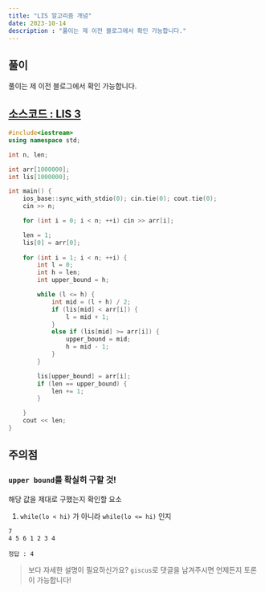 ```yaml
---
title: "LIS 알고리즘 개념"
date: 2023-10-14
description : "풀이는 제 이전 블로그에서 확인 가능합니다."
---
```

## 풀이

풀이는 제 이전 블로그에서 확인 가능합니다.

## [소스코드 : LIS 3](https://boj.kr/12783)

```cpp
#include<iostream>
using namespace std;

int n, len;

int arr[1000000];
int lis[1000000];

int main() {
	ios_base::sync_with_stdio(0); cin.tie(0); cout.tie(0);
	cin >> n;

	for (int i = 0; i < n; ++i) cin >> arr[i];

	len = 1;
	lis[0] = arr[0];
	
	for (int i = 1; i < n; ++i) {
		int l = 0;
		int h = len;
		int upper_bound = h;

		while (l <= h) {
			int mid = (l + h) / 2;
			if (lis[mid] < arr[i]) {
				l = mid + 1;
			}
			else if (lis[mid] >= arr[i]) {
				upper_bound = mid;
				h = mid - 1;
			}
		}

		lis[upper_bound] = arr[i];
		if (len == upper_bound) {
			len += 1;
		}

	}
	cout << len;
}
```

## 주의점

### `upper bound`를 확실히 구할 것!

해당 값을 제대로 구했는지 확인할 요소

1. `while(lo < hi)` 가 아니라 `while(lo <= hi)` 인지

```
7
4 5 6 1 2 3 4

정답 : 4
```

> 보다 자세한 설명이 필요하신가요? `giscus`로 댓글을 남겨주시면 언제든지 토론이 가능합니다!